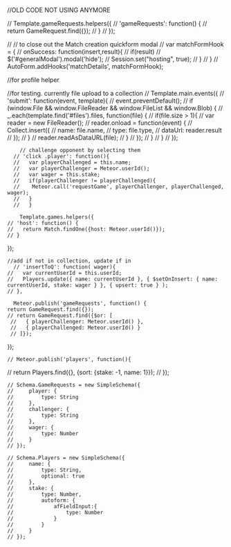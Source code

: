 //OLD CODE NOT USING ANYMORE

  // Template.gameRequests.helpers({
  //   'gameRequests': function() {
  //     return GameRequest.find({});
  //   }
  // });


// // to close out the Match creation quickform modal 
// var matchFormHook = {
//  onSuccess: function(insert,result){
//    if(result)
//      $('#generalModal').modal('hide');
//    Session.set("hosting", true);
//  }
// }
// AutoForm.addHooks('matchDetails', matchFormHook);

//for profile helper
<!--     'typeAction': function(){
      var a = "insert";
       if(Meteor.users.findOne({_id: Meteor.userId()}))
            a = "update";
       return a; -->

//for testing. currently file upload to a collection
  // Template.main.events({
  // 'submit': function(event, template){
  //   event.preventDefault();
  //   if (window.File && window.FileReader && window.FileList && window.Blob) {
  //     _.each(template.find('#files').files, function(file) {
  //       if(file.size > 1){
  //         var reader = new FileReader();
  //         reader.onload = function(event) {
  //           Collect.insert({
  //             name: file.name,
  //             type: file.type,
  //             dataUrl: reader.result
  //           });
  //         }
  //         reader.readAsDataURL(file);
  //       }
  //     });
  //   }
  //   }
  //   });

        // challenge opponent by selecting them
      // 'click .player': function(){
      //   var playerChallenged = this.name;
      //   var playerChallenger = Meteor.userId();
      //   var wager = this.stake;
      //   if(playerChallenger != playerChallenged){
      //    Meteor.call('requestGame', playerChallenger, playerChallenged, wager);
      //   } 
      //   }

        Template.games.helpers({
    // 'host': function() {
    //   return Match.findOne({host: Meteor.userId()});
    // }
  });

    //add if not in collection, update if in
      // 'insertToQ': function( wager){
    //   var currentUserId = this.userId;
    //   Players.update({ name: currentUserId }, { $setOnInsert: { name: currentUserId, stake: wager } }, { upsert: true } ); 
    // },

      Meteor.publish('gameRequests', function() {
    return GameRequest.find({});
    // return GameRequest.find({$or: [
     //   { playerChallenger: Meteor.userId() }, 
     //   { playerChallenged: Meteor.userId() }
     // ]});
  });

    // Meteor.publish('players', function(){
  //     return Players.find({}, {sort: {stake: -1, name: 1}});
  // });



  <!-- <template name="gameRequests">
  <h2>Game Requests</h2>
  <ul>
  {{#each gameRequests}}
    <li>{{player}} vs {{challenged}} for {{wager}} at {{time}}</li>
  {{/each}}
  </ul>
</template> -->

<!-- <template name="profile">
    <div class="panel-body">
    {{#autoForm collection="Meteor.users" doc=current id="signupForm" type=typeAction}}
    <fieldset>
      {{> afObjectField name='profile'}}
    </fieldset>
    <button type="submit" class="ui buttons btn btn-primary">Update</button>
    {{/autoForm}}
   </div>
</template> -->


<!--
<form>
    <input id="files" type="file">
    <input type="submit" value="submit">
</form>
    <a href="{{dataUrl}}" target="_blank">{{name}}</a>
    <h2>HOST</h2> 
    {{> hostMatch}}
-->

    // Schema.GameRequests = new SimpleSchema({
    //     player: {
    //         type: String
    //     },
    //     challenger: {
    //         type: String
    //     },
    //     wager: {
    //         type: Number
    //     }
    // });

    // Schema.Players = new SimpleSchema({
    //     name: {
    //         type: String,
    //         optional: true
    //     },
    //     stake: {
    //         type: Number,
    //         autoform: {
    //             afFieldInput:{
    //                 type: Number
    //             }
    //         }
    //     }
    // });